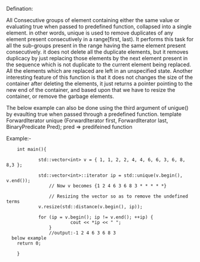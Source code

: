 Defination:

All Consecutive groups of element containing either the same value or evaluating true when passed to predefined function, collapsed into a single element.
in other words, unique is used to remove duplicates of any element present consecutively in a range[first, last).
It performs this task for all the sub-groups present in the range having the same element present consecutively.
it does not delete all the duplicate elements, but it removes duplicacy by just replacing those elements by the next element present in the sequence which is not duplicate to the current element being replaced. All the elements which are replaced are left in an unspecified state.
Another interesting feature of this function is that it does not changes the size of the container after deleting the elements, it just returns a pointer pointing to the new end of the container, and based upon that we have to resize the container, or remove the garbage elements.

The below example can also be done using the third argument of unigue() by evaulting true when passed through a predefined function.
    template 
            ForwardIterator unique (ForwardIterator first, ForwardIterator last, BinaryPredicate Pred);
   pred => predifeined function


Example:-    

        int main(){
        
                std::vector<int> v = { 1, 1, 2, 2, 4, 4, 6, 6, 3, 6, 8, 8,3 };
                
                std::vector<int>::iterator ip = std::unique(v.begin(), v.end());
                    // Now v becomes {1 2 4 6 3 6 8 3 * * * * *}
                    
                    // Resizing the vector so as to remove the undefined terms
                v.resize(std::distance(v.begin(), ip)); 
                    
                for (ip = v.begin(); ip != v.end(); ++ip) { 
                            cout << *ip << " "; 
                    } 
                    //output:-1 2 4 6 3 6 8 3
      below example         
        return 0;
        
        }
